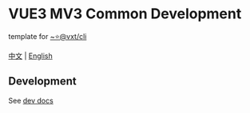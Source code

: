 # VUE3 MV3 Common Development

template for [~⭐@vxt/cli](https://github.com/noah227/vxt)

[中文](./README.zh_CN.md) | [English](./README.md)

## Development 

See [dev docs](../_README.md)
